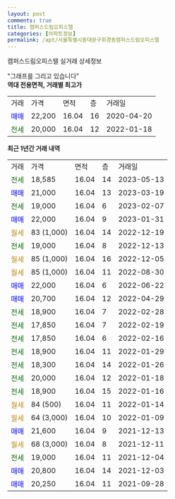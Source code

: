 ```yaml
---
layout: post
comments: true
title: 캠퍼스드림오피스텔
categories: [아파트정보]
permalink: /apt/서울특별시동대문구휘경동캠퍼스드림오피스텔
---
```


캠퍼스드림오피스텔 실거래 상세정보

<script type="text/javascript">
  google.charts.load('current', {'packages':['line', 'corechart']});
  google.charts.setOnLoadCallback(drawChart);

  function drawChart() {
    var data = new google.visualization.DataTable();
    data.addColumn('date', '거래일');
    data.addColumn('number', "매매");
    data.addColumn('number', "전세");
    data.addColumn('number', "전매");

    data.addRows([[new Date(Date.parse("2023-05-13")), null, 18585, null], [new Date(Date.parse("2023-03-19")), 21000, null, null], [new Date(Date.parse("2023-02-07")), null, 19000, null], [new Date(Date.parse("2023-01-31")), 22000, null, null], [new Date(Date.parse("2022-12-19")), null, null, null], [new Date(Date.parse("2022-12-13")), null, 19000, null], [new Date(Date.parse("2022-12-05")), null, null, null], [new Date(Date.parse("2022-08-30")), null, null, null], [new Date(Date.parse("2022-06-22")), 22000, null, null], [new Date(Date.parse("2022-04-29")), 20700, null, null], [new Date(Date.parse("2022-02-28")), null, 18900, null], [new Date(Date.parse("2022-02-19")), null, 17850, null], [new Date(Date.parse("2022-02-16")), null, 17850, null], [new Date(Date.parse("2022-01-29")), null, 18900, null], [new Date(Date.parse("2022-01-26")), null, 18300, null], [new Date(Date.parse("2022-01-18")), null, 20000, null], [new Date(Date.parse("2022-01-16")), null, 18900, null], [new Date(Date.parse("2022-01-14")), null, null, null], [new Date(Date.parse("2022-01-09")), null, null, null], [new Date(Date.parse("2021-12-13")), 21600, null, null], [new Date(Date.parse("2021-12-11")), null, null, null], [new Date(Date.parse("2021-12-04")), null, 19000, null], [new Date(Date.parse("2021-12-03")), 20800, null, null], [new Date(Date.parse("2021-09-28")), 20250, null, null]]);

    var options = {
      hAxis: {
        format: 'yyyy/MM/dd'
      },    
      lineWidth: 0,
      pointsVisible: true,    
      title: '최근 1년간 유형별 실거래가 분포',
      legend: { position: 'bottom' }
    };

    var formatter = new google.visualization.NumberFormat({pattern:'###,###'} );
    formatter.format(data, 1);
    formatter.format(data, 2);
    
    setTimeout(function() {
        var chart = new google.visualization.LineChart(document.getElementById('columnchart_material'));
        chart.draw(data, (options));
        document.getElementById('loading').style.display = 'none';
    }, 200);
  }
</script>


<div id="loading" style="z-index:20; display: block; margin-left: 0px">"그래프를 그리고 있습니다"</div>
<div id="columnchart_material" style="width: 95%; margin-left: 0px; display: block"></div>
<!-- contents start -->
<b>역대 전용면적, 거래별 최고가</b>
<table class="sortable">
    <tr>
      <td>거래</td>
      <td>가격</td>
      <td>면적</td>
      <td>층</td>
      <td>거래일</td>
    </tr>
        <tr>
          <td><a style="color: blue">매매</a></td>
          <td>22,200</td>
          <td>16.04</td>
          <td>16</td>
          <td>2020-04-20</td>
        </tr>        
        <tr>
              <td><a style="color: darkgreen">전세</a></td>
              <td>20,000</td>
              <td>16.04</td>
              <td>12</td>
              <td>2022-01-18</td>
            </tr>        
    
</table>

<b>최근 1년간 거래 내역</b>

<table class="sortable">
    <tr>
      <td>거래</td>
      <td>가격</td>
      <td>면적</td>
      <td>층</td>
      <td>거래일</td>
    </tr>
    <tr>
      <td><a style="color: darkgreen">전세</a></td>
      <td>18,585</td>
      <td>16.04</td>
      <td>14</td>
      <td>2023-05-13</td>
    </tr>          <tr>
      <td><a style="color: blue">매매</a></td>
      <td>21,000</td>
      <td>16.04</td>
      <td>13</td>
      <td>2023-03-19</td>
    </tr>          <tr>
      <td><a style="color: darkgreen">전세</a></td>
      <td>19,000</td>
      <td>16.04</td>
      <td>6</td>
      <td>2023-02-07</td>
    </tr>          <tr>
      <td><a style="color: blue">매매</a></td>
      <td>22,000</td>
      <td>16.04</td>
      <td>9</td>
      <td>2023-01-31</td>
    </tr>          <tr>
      <td><a style="color: darkgoldenrod">월세</a></td>
      <td>83 (1,000)</td>
      <td>16.04</td>
      <td>14</td>
      <td>2022-12-19</td>
    </tr>          <tr>
      <td><a style="color: darkgreen">전세</a></td>
      <td>19,000</td>
      <td>16.04</td>
      <td>8</td>
      <td>2022-12-13</td>
    </tr>          <tr>
      <td><a style="color: darkgoldenrod">월세</a></td>
      <td>85 (1,000)</td>
      <td>16.04</td>
      <td>16</td>
      <td>2022-12-05</td>
    </tr>          <tr>
      <td><a style="color: darkgoldenrod">월세</a></td>
      <td>85 (1,000)</td>
      <td>16.04</td>
      <td>11</td>
      <td>2022-08-30</td>
    </tr>          <tr>
      <td><a style="color: blue">매매</a></td>
      <td>22,000</td>
      <td>16.04</td>
      <td>6</td>
      <td>2022-06-22</td>
    </tr>          <tr>
      <td><a style="color: blue">매매</a></td>
      <td>20,700</td>
      <td>16.04</td>
      <td>12</td>
      <td>2022-04-29</td>
    </tr>          <tr>
      <td><a style="color: darkgreen">전세</a></td>
      <td>18,900</td>
      <td>16.04</td>
      <td>7</td>
      <td>2022-02-28</td>
    </tr>          <tr>
      <td><a style="color: darkgreen">전세</a></td>
      <td>17,850</td>
      <td>16.04</td>
      <td>7</td>
      <td>2022-02-19</td>
    </tr>          <tr>
      <td><a style="color: darkgreen">전세</a></td>
      <td>17,850</td>
      <td>16.04</td>
      <td>6</td>
      <td>2022-02-16</td>
    </tr>          <tr>
      <td><a style="color: darkgreen">전세</a></td>
      <td>18,900</td>
      <td>16.04</td>
      <td>11</td>
      <td>2022-01-29</td>
    </tr>          <tr>
      <td><a style="color: darkgreen">전세</a></td>
      <td>18,300</td>
      <td>16.04</td>
      <td>14</td>
      <td>2022-01-26</td>
    </tr>          <tr>
      <td><a style="color: darkgreen">전세</a></td>
      <td>20,000</td>
      <td>16.04</td>
      <td>12</td>
      <td>2022-01-18</td>
    </tr>          <tr>
      <td><a style="color: darkgreen">전세</a></td>
      <td>18,900</td>
      <td>16.04</td>
      <td>15</td>
      <td>2022-01-16</td>
    </tr>          <tr>
      <td><a style="color: darkgoldenrod">월세</a></td>
      <td>84 (500)</td>
      <td>16.04</td>
      <td>11</td>
      <td>2022-01-14</td>
    </tr>          <tr>
      <td><a style="color: darkgoldenrod">월세</a></td>
      <td>64 (3,000)</td>
      <td>16.04</td>
      <td>10</td>
      <td>2022-01-09</td>
    </tr>          <tr>
      <td><a style="color: blue">매매</a></td>
      <td>21,600</td>
      <td>16.04</td>
      <td>9</td>
      <td>2021-12-13</td>
    </tr>          <tr>
      <td><a style="color: darkgoldenrod">월세</a></td>
      <td>68 (3,000)</td>
      <td>16.04</td>
      <td>8</td>
      <td>2021-12-11</td>
    </tr>          <tr>
      <td><a style="color: darkgreen">전세</a></td>
      <td>19,000</td>
      <td>16.04</td>
      <td>11</td>
      <td>2021-12-04</td>
    </tr>          <tr>
      <td><a style="color: blue">매매</a></td>
      <td>20,800</td>
      <td>16.04</td>
      <td>14</td>
      <td>2021-12-03</td>
    </tr>          <tr>
      <td><a style="color: blue">매매</a></td>
      <td>20,250</td>
      <td>16.04</td>
      <td>11</td>
      <td>2021-09-28</td>
    </tr>      </table>
<!-- contents end -->    

